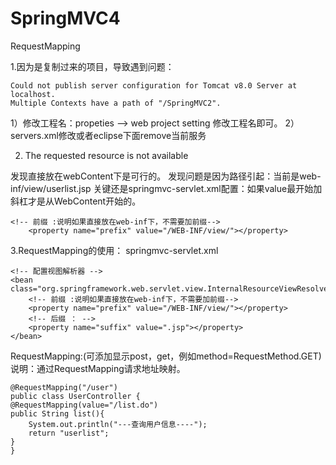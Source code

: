 # SpringMVC4
RequestMapping

1.因为是复制过来的项目，导致遇到问题：
	
	Could not publish server configuration for Tomcat v8.0 Server at localhost.
	Multiple Contexts have a path of "/SpringMVC2".

1）修改工程名：propeties --> web project setting 修改工程名即可。
2）servers.xml修改或者eclipse下面remove当前服务

2. The requested resource is not available

发现直接放在webContent下是可行的。
发现问题是因为路径引起：当前是web-inf/view/userlist.jsp
关键还是springmvc-servlet.xml配置：如果value最开始加斜杠才是从WebContent开始的。

	<!-- 前缀 :说明如果直接放在web-inf下，不需要加前缀-->
		<property name="prefix" value="/WEB-INF/view/"></property>
		
3.RequestMapping的使用：
springmvc-servlet.xml

	<!-- 配置视图解析器 -->
	<bean class="org.springframework.web.servlet.view.InternalResourceViewResolver">
		<!-- 前缀 :说明如果直接放在web-inf下，不需要加前缀-->
		<property name="prefix" value="/WEB-INF/view/"></property>
		<!-- 后缀 ： -->
		<property name="suffix" value=".jsp"></property>
	</bean>
	
RequestMapping:(可添加显示post，get，例如method=RequestMethod.GET)		
说明：通过RequestMapping请求地址映射。

	@RequestMapping("/user")
	public class UserController {
	@RequestMapping(value="/list.do")
	public String list(){
		System.out.println("---查询用户信息----");
		return "userlist";
	}
	}			

